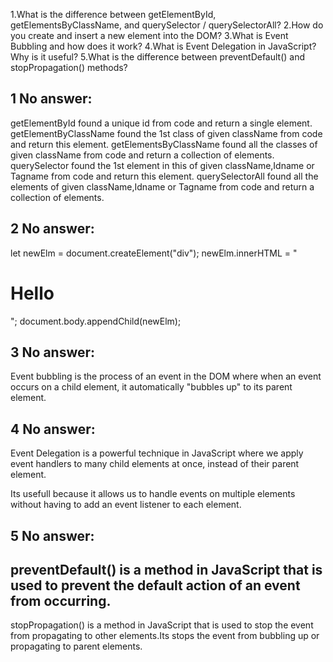 1.What is the difference between getElementById, getElementsByClassName, and querySelector / querySelectorAll?
2.How do you create and insert a new element into the DOM?
3.What is Event Bubbling and how does it work?
4.What is Event Delegation in JavaScript? Why is it useful?
5.What is the difference between preventDefault() and stopPropagation() methods?

1 No answer:
------------
getElementById found a unique id from code and return a single element.
getElementByClassName found the 1st class of given className from code and return this element.
getElementsByClassName found all the classes of given className from code and return a collection of elements.
querySelector found the 1st element in this of given className,Idname or Tagname from code and return this element.
querySelectorAll found all the elements of given className,Idname or Tagname from code and return a collection of elements.

2 No answer:
------------
let newElm = document.createElement("div");
newElm.innerHTML = "<h1>Hello</h1>";
document.body.appendChild(newElm);

3 No answer:
------------
Event bubbling is the process of an event in the DOM where when an event occurs on a child element, it automatically "bubbles up" to its parent element.

4 No answer:
------------
Event Delegation is a powerful technique in JavaScript where we apply event handlers to many child elements at once, instead of their parent element.

Its usefull because it allows us to handle events on multiple elements without having to add an event listener to each element.

5 No answer:
------------
preventDefault() is a method in JavaScript that is used to prevent the default action of an event from occurring.
--
stopPropagation() is a method in JavaScript that is used to stop the event from propagating to other elements.Its stops the event from bubbling up or propagating to parent elements.

